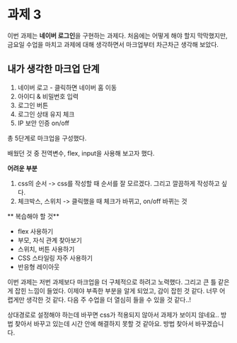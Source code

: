 # 과제 3

이번 과제는 **네이버 로그인**을 구현하는 과제다.
처음에는 어떻게 해야 할지 막막했지만, 금요일 수업을 마치고 과제에 대해 생각하면서 마크업부터 차근차근 생각해 보았다.

## 내가 생각한 마크업 단계

1. 네이버 로고 - 클릭하면 네이버 홈 이동
2. 아이디 & 비밀번호 입력
3. 로그인 버튼
4. 로그인 상태 유지 체크
5. IP 보안 인증 on/off

총 5단계로 마크업을 구성했다.

배웠던 것 중 전역변수, flex, input을 사용해 보고자 했다.

**어려운 부분**

1. css의 순서 -> css를 작성할 때 순서를 잘 모르겠다. 그리고 깔끔하게 작성하고 싶다.
2. 체크박스, 스위치 -> 클릭했을 때 체크가 바뀌고, on/off 바뀌는 것

** 복습해야 할 것**

- flex 사용하기
- 부모, 자식 관계 찾아보기
- 스위치, 버튼 사용하기
- CSS 스타일링 자주 사용하기
- 반응형 레이아웃

이번 과제는 저번 과제보다 마크업을 더 구체적으로 하려고 노력했다. 그리고 큰 틀 같은 게 잡힌 느낌이 들었다.
이제야 부족한 부분을 알게 되었고, 감이 잡힌 것 같다. 너무 어렵게만 생각한 것 같다. 다음 주 수업을 더 열심히 들을 수 있을 것 같다..!

상대경로로 설정해야 하는데 바꾸면 css가 적용되지 않아서 과제가 보이지 않네요.. 방법 찾아서 바꾸고 있는데 시간 안에 해결하지 못할 것 같아요. 방법 찾아서 바꾸겠습니다.
